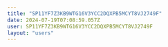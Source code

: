 ```yaml
---
title: "SP11YF7Z3KB9WTG16V3YCC2DQXPB5MCYT8VJ2749F"
date: 2024-07-19T07:08:59.057Z
user: SP11YF7Z3KB9WTG16V3YCC2DQXPB5MCYT8VJ2749F
layout: "users"
---
```

    